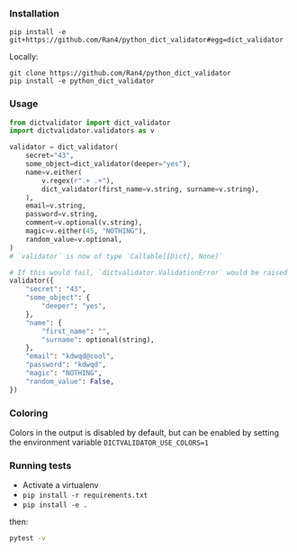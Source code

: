 ### Installation

```
pip install -e git+https://github.com/Ran4/python_dict_validator#egg=dict_validator
```

Locally:

```
git clone https://github.com/Ran4/python_dict_validator
pip install -e python_dict_validator
```

### Usage


```python
from dictvalidator import dict_validator
import dictvalidator.validators as v

validator = dict_validator(
    secret="43",
    some_object=dict_validator(deeper="yes"),
    name=v.either(
        v.regex(r".+ .+"),
        dict_validator(first_name=v.string, surname=v.string),
    ),
    email=v.string,
    password=v.string,
    comment=v.optional(v.string),
    magic=v.either(45, "NOTHING"),
    random_value=v.optional,
)
# `validator` is now of type `Callable[[Dict], None]`

# If this would fail, `dictvalidator.ValidationError` would be raised
validator({
    "secret": "43",
    "some_object": {
        "deeper": "yes",
    },
    "name": {
        "first_name": "",
        "surname": optional(string),
    },
    "email": "kdwqd@cool",
    "password": "kdwqd",
    "magic": "NOTHING",
    "random_value": False,
})
```

### Coloring

Colors in the output is disabled by default, but can be enabled by setting the environment variable
`DICTVALIDATOR_USE_COLORS=1`

### Running tests

* Activate a virtualenv
* `pip install -r requirements.txt`
* `pip install -e .`

then:

```bash
pytest -v
```
